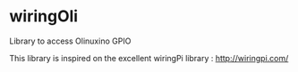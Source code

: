 wiringOli
=========

Library to access Olinuxino GPIO

This library is inspired on the excellent wiringPi library : http://wiringpi.com/
